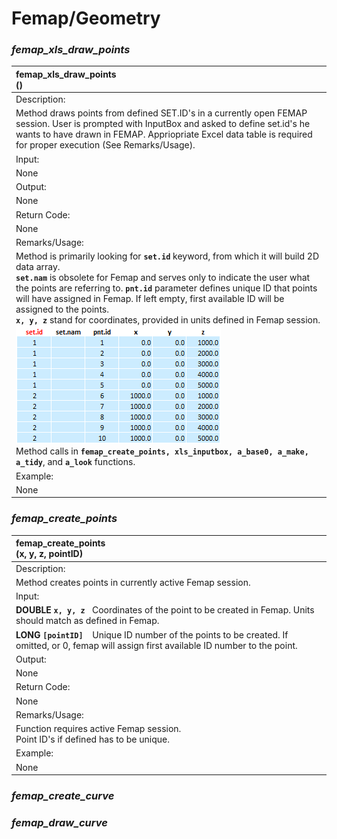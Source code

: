 # Femap/Geometry

### *femap_xls_draw_points*
|femap_xls_draw_points <br> ()|
|:----------------------------------------|
|Description:|
|Method draws points from defined SET.ID's in a currently open FEMAP session. User is prompted with InputBox and asked to define set.id's he wants to have drawn in FEMAP. Appriopriate Excel data table is required for proper execution (See Remarks/Usage).|
|Input:|
|None|
|Output:|
|None|
|Return Code:|
|None|
|Remarks/Usage:|
|Method is primarily looking for **`set.id`** keyword, from which it will build 2D data array. <br> **`set.nam`** is obsolete for Femap and serves only to indicate the user what the points are referring to. **`pnt.id`** parameter defines unique ID that points will have assigned in Femap. If left empty, first available ID will be assigned to the points.<br> **`x, y, z`** stand for coordinates, provided in units defined in Femap session. <br> ![femap_xls_draw_points.png](../../assets/pictures/femap_xls_draw_points.png) <br> Method calls in **`femap_create_points, xls_inputbox, a_base0, a_make, a_tidy`**, and **`a_look`** functions.|
|Example:|
|None|

### *femap_create_points*
|femap_create_points <br> (x, y, z, pointID)|
|:----------------------------------------|
|Description:|
|Method creates points in currently active Femap session.|
|Input:|
|**DOUBLE `x, y, z`** &nbsp; Coordinates of the point to be created in Femap. Units should match as defined in Femap.|
|**LONG `[pointID]`** &ensp; Unique ID number of the points to be created. If omitted, or 0, femap will assign first available ID number to the point.|
|Output:|
|None|
|Return Code:|
|None|
|Remarks/Usage:|
|Function requires active Femap session.<br> Point ID's if defined has to be unique.|
|Example:|
|None|

### *femap_create_curve*

### *femap_draw_curve*
